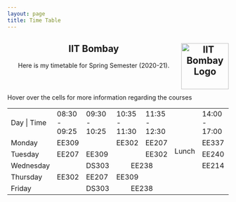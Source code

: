 ```yaml
---
layout: page
title: Time Table
---
```

<div class="content">
  <header>
    <h2>IIT Bombay <a href="http://www.iitb.ac.in/"><img class="inversion" src="assets/images/iitbtp.png" alt="IIT Bombay Logo" style="width:107.72px;height:105px;" align="right"/></a>
    </h2>
    <p>Here is my timetable for Spring Semester (2020-21).</p>
  </header>
  <p>Hover over the cells for more information regarding the courses</p>
</div>
<!------------------------ Spring Semester 20-21 ------------------------>
<div class="table-wrapper" id="time-table">
<table class="alt">
    <tr>
        <td>Day | Time</td>
        <td>08:30 - 09:25</td>
        <td>09:30 - 10:25</td>
        <td colspan="2">10:35 - 11:30</td>
        <td>11:35 - 12:30</td>
        <td rowspan="6" style="vertical-align : middle;">Lunch</td>
        <td width="20%">14:00 - 17:00</td>
        <td rowspan="6" style="vertical-align : middle;">Snacks</td>
        <td>17:30 - 18:55</td>
    </tr>
    <tr>
        <td>Monday</td>
        <td title="Microprocessors&#010;Prof: Sharma Dinesh">EE309</td>
        <td title="Free?"></td>
        <td title="Control Systems&#010;Prof: Dwaipayan Mukherjee" colspan="2">EE302</td>
        <td title="Electronic Devices and Circuits&#010;Prof: M. B. Patil">EE207</td>
        <td title="Microprocessors Laboratory&#010;Prof: V Raj Babu&#010;Prof:S. Vijayakumaran&#010;Prof: Patkar Sachin">EE337</td>
        <td title="Matrix Computations&#010;Prof: Debasattam Pal ">EE636</td>
    </tr>
    <tr>
        <td>Tuesday</td>
        <td title="Electronic Devices and Circuits&#010;Prof: M. B. Patil">EE207</td>
        <td title="Microprocessors&#010;Prof: Sharma Dinesh">EE309</td>
        <td title="Free?" colspan="2"></td>
        <td title="Control Systems&#010;Prof: Dwaipayan Mukherjee">EE302</td>
        <td title="Power Engineering Lab&#010;Prof: Prashant Navalkar&#010;Prof: Chatterjee Kishore">EE240</td>
        <td title="Free?"></td>
    </tr>    
    <tr>
        <td>Wednesday</td>
        <td title="Free?"></td>
        <td title="Introducing to Machine Learning&#010;Prof: Biplab Banerjee&#010;Prof: Sunita Sarawagi" colspan="2">DS303</td>
        <td title="Power Engineering - II&#010;Prof: Chatterjee Kishore&#010;Prof: Anshuman Shukla" colspan="2">EE238</td>
        <td title="Digital Circuits Lab&#010;Prof: M.Shojaei Baghini">EE214</td>
        <td title="Free?"></td>
    </tr>    
    <tr>
        <td>Thursday</td>
        <td title="Control Systems&#010;Prof: Dwaipayan Mukherjee">EE302</td>
        <td title="Electronic Devices and Circuits&#010;Prof: M. B. Patil">EE207</td>
        <td title="Microprocessors&#010;Prof: Sharma Dinesh" colspan="2">EE309</td>
        <td title="Free?"></td>
        <td title="Free?"></td>
        <td title="Matrix Computations&#010;Prof: Debasattam Pal ">EE636</td>
    </tr>    
    <tr>
        <td>Friday</td>
        <td title="Free?"></td>
        <td title="Introducing to Machine Learning&#010;Prof: Biplab Banerjee&#010;Prof: Sunita Sarawagi" colspan="2">DS303</td>
        <td title="Power Engineering - II&#010;Prof: Chatterjee Kishore&#010;Prof: Anshuman Shukla" colspan="2">EE238</td>
        <td title="CS101: Computer Programming and Utilization&#010;Prof: Bhaskaran Raman?"></td>
        <td title="Free?"></td>
    </tr>    
</table>
</div>